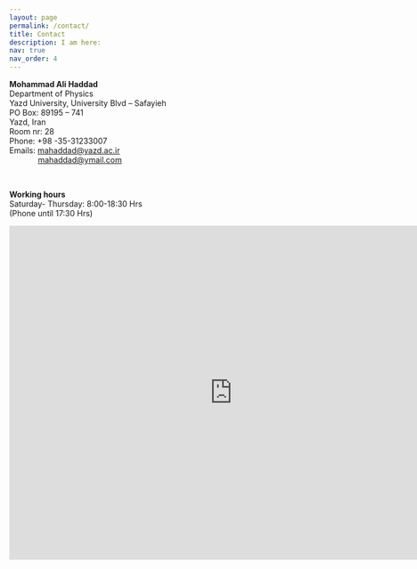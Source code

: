 ```yaml
---
layout: page
permalink: /contact/
title: Contact
description: I am here:
nav: true
nav_order: 4
---
```

 <p><strong>Mohammad Ali Haddad</strong><br />
Department of&nbsp;Physics<br />
Yazd University,&nbsp;University Blvd &ndash; Safayieh<br />
PO Box: 89195 &ndash; 741<br />
Yazd, Iran<br />
Room nr: 28<br />
Phone: +98 -35-31233007&nbsp;<br />
Emails:&nbsp;<a href="mailto:mahaddad@yazd.ac.ir">mahaddad@yazd.ac.ir</a><br />
&nbsp; &nbsp; &nbsp; &nbsp; &nbsp; &nbsp; &nbsp;<a href="mailto:mahaddad@ymail.com">mahaddad@ymail.com</a>&nbsp;</p>


<p>&nbsp;</p>

<p><strong>Working hours</strong><br />
Saturday- Thursday: 8:00-18:30 Hrs&nbsp;<br />
(Phone until 17:30 Hrs)</p>
 
<iframe src="https://www.google.com/maps/embed?pb=!1m14!1m8!1m3!1d27115.864010643003!2d54.341773487172695!3d31.8390694798748!3m2!1i1024!2i768!4f13.1!3m3!1m2!1s0x0%3A0x1e612141a11ede86!2sYazd%20University!5e0!3m2!1sen!2sus!4v1670183369425!5m2!1sen!2sus" width="800" height="600" style="border:0;" allowfullscreen="" loading="lazy" referrerpolicy="no-referrer-when-downgrade"></iframe>
